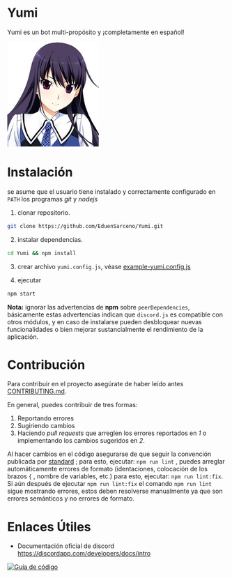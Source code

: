 
# Yumi
Yumi es un bot multi-propósito y ¡completamente en español!

![yumiko](./yumiko.jpg)

# Instalación
se asume que el usuario tiene instalado y correctamente configurado en `PATH` los programas  _git_ y _nodejs_

1. clonar repositorio.

  ```sh
  git clone https://github.com/EduenSarceno/Yumi.git
  ```

2. instalar dependencias.

  ```sh
  cd Yumi && npm install
  ```

3. crear archivo `yumi.config.js`, véase [example-yumi.config.js](./example-yumi.config.js)

4. ejecutar

  ```sh
  npm start
  ```

**Nota:** ignorar las advertencias de **npm** sobre `peerDependencies`, básicamente estas advertencias indican que `discord.js` es compatible con otros módulos, y en caso de instalarse pueden desbloquear nuevas funcionalidades  o bien mejorar sustancialmente el rendimiento de la aplicación.  

# Contribución
Para contribuir en el proyecto asegúrate de haber leído antes [CONTRIBUTING.md](./CONTRIBUTING.md).

En general, puedes contribuir de tres formas:
1. Reportando errores
2. Sugiriendo cambios
3. Haciendo _pull requests_ que arreglen los errores reportados en _1_ o
implementando los cambios sugeridos en _2_.

Al hacer cambios en el código asegurarse de que seguir la convención publicada por [standard][standard] ; para esto, ejecutar: `npm run lint` , puedes arreglar automáticamente errores de formato (identaciones, colocación de los brazos `{` , nombre de variables, etc.) para esto, ejecutar: `npm run lint:fix`.  Si aún después de ejecutar `npm run lint:fix` el comando `npm run lint` sigue mostrando errores, estos deben resolverse manualmente ya que son errores semánticos y no errores de formato.

# Enlaces Útiles
- Documentación oficial de discord
  https://discordapp.com/developers/docs/intro


[![Guía de código][standard_badge]][standard]

[standard_badge]: https://cdn.rawgit.com/standard/standard/master/badge.svg
[standard]: https://github.com/standard/standard
